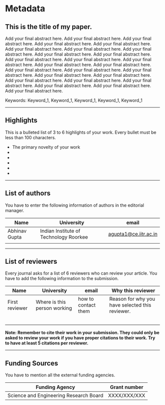 # Metadata

## This is the title of my paper.

Add your final abstract here. Add your final abstract here. Add your final abstract here. Add your final abstract here. Add your final abstract here. Add your final abstract here. Add your final abstract here. Add your final abstract here. Add your final abstract here. Add your final abstract here. Add your final abstract here. Add your final abstract here. Add your final abstract here. Add your final abstract here. Add your final abstract here. Add your final abstract here. Add your final abstract here. Add your final abstract here. Add your final abstract here. Add your final abstract here. Add your final abstract here. Add your final abstract here. Add your final abstract here. Add your final abstract here. Add your final abstract here. Add your final abstract here. 

Keywords: Keyword_1, Keyword_1, Keyword_1, Keyword_1, Keyword_1

---

## Highlights

This is a bulleted list of 3 to 6 highlights of your work. Every bullet must be less than 100 characters.

- The primary novelty of your work
- 
- 
- 
- 
- 

---

## List of authors

You have to enter the following information of authors in the editorial manager.

|Name|University| email                 |      
| ------------- | -------------------------------------- | --------------------- | 
|Abhinav Gupta| Indian Institute of Technology Roorkee | agupta1@ce.iitr.ac.in |
|               |                                        |  |  



---

## List of reviewers

Every journal asks for a list of 6 reviewers who can review your article. You have to add the following information to the submission. 

| Name           | University                   | email               | Why this reviewer                               |
| -------------- | ---------------------------- | ------------------- | ----------------------------------------------- |
| First reviewer | Where is this person working | how to contact them | Reason for why you have selected this reviewer. |
|                |                              |                     |                                                 |
|                |                              |                     |                                                 |
|                |                              |                     |                                                 |
|                |                              |                     |                                                 |
|                |                              |                     |                                                 |

**Note: Remember to cite their work in your submission. They could only be asked to review your work if you have proper citations to their work. Try to have at least 5 citations per reviewer.**

---

## Funding Sources

You have to mention all the external funding agencies.

| Funding Agency                         | Grant number |
| -------------------------------------- | ------------ |
|Science and Engineering Research Board| XXXX/XXX/XXX |

